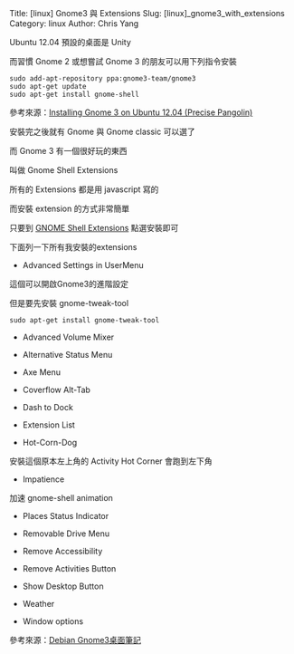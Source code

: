 Title: [linux] Gnome3 與 Extensions
Slug: [linux]_gnome3_with_extensions
Category: linux
Author: Chris Yang

Ubuntu 12.04  預設的桌面是 Unity

而習慣 Gnome 2  或想嘗試  Gnome 3  的朋友可以用下列指令安裝

    sudo add-apt-repository ppa:gnome3-team/gnome3
    sudo apt-get update
    sudo apt-get install gnome-shell
    
參考來源：<a href="http://www.filiwiese.com/installing-gnome-on-ubuntu-12-04-precise-pangolin/" target="_blank">Installing Gnome 3 on Ubuntu 12.04 (Precise Pangolin)</a>
 
安裝完之後就有 Gnome  與 Gnome classic  可以選了

而 Gnome 3  有一個很好玩的東西

叫做 Gnome Shell Extensions

所有的 Extensions  都是用  javascript  寫的

而安裝 extension  的方式非常簡單

只要到  <a href="https://extensions.gnome.org/" target="_blank">GNOME Shell Extensions</a>  點選安裝即可

下面列一下所有我安裝的extensions

- Advanced Settings in UserMenu

這個可以開啟Gnome3的進階設定
 
但是要先安裝 gnome-tweak-tool

<code>sudo apt-get install gnome-tweak-tool</code>

- Advanced Volume Mixer

- Alternative Status Menu

- Axe Menu

- Coverflow Alt-Tab

- Dash to Dock

- Extension List

- Hot-Corn-Dog

安裝這個原本左上角的  Activity Hot Corner  會跑到左下角

- Impatience

加速 gnome-shell animation

- Places Status Indicator

- Removable Drive Menu

- Remove Accessibility

- Remove Activities Button

- Show Desktop Button

- Weather

- Window options

參考來源：<a href="http://maxubuntu.blogspot.tw/2012/09/debian-gnome3.html" target="_blank">Debian Gnome3桌面筆記</a>
